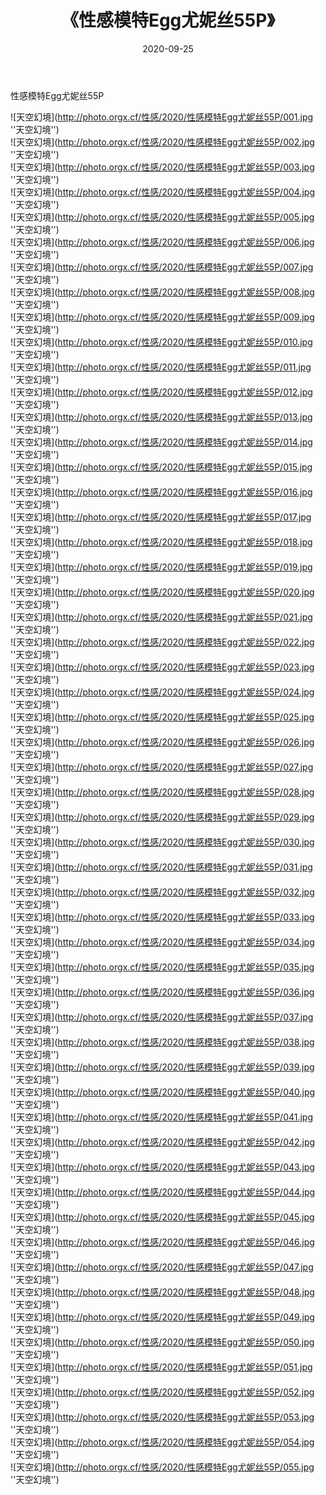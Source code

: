 ﻿---
layout: post
title:  《性感模特Egg尤妮丝55P》
date:   2020-09-25
img: http://photo.orgx.cf/性感/2020/性感模特Egg尤妮丝55P/000.jpg
categories: [美女, 性感, 泳衣]
---

性感模特Egg尤妮丝55P



![天空幻境](http://photo.orgx.cf/性感/2020/性感模特Egg尤妮丝55P/001.jpg ''天空幻境'') <br>
![天空幻境](http://photo.orgx.cf/性感/2020/性感模特Egg尤妮丝55P/002.jpg ''天空幻境'') <br>
![天空幻境](http://photo.orgx.cf/性感/2020/性感模特Egg尤妮丝55P/003.jpg ''天空幻境'') <br>
![天空幻境](http://photo.orgx.cf/性感/2020/性感模特Egg尤妮丝55P/004.jpg ''天空幻境'') <br>
![天空幻境](http://photo.orgx.cf/性感/2020/性感模特Egg尤妮丝55P/005.jpg ''天空幻境'') <br>
![天空幻境](http://photo.orgx.cf/性感/2020/性感模特Egg尤妮丝55P/006.jpg ''天空幻境'') <br>
![天空幻境](http://photo.orgx.cf/性感/2020/性感模特Egg尤妮丝55P/007.jpg ''天空幻境'') <br>
![天空幻境](http://photo.orgx.cf/性感/2020/性感模特Egg尤妮丝55P/008.jpg ''天空幻境'') <br>
![天空幻境](http://photo.orgx.cf/性感/2020/性感模特Egg尤妮丝55P/009.jpg ''天空幻境'') <br>
![天空幻境](http://photo.orgx.cf/性感/2020/性感模特Egg尤妮丝55P/010.jpg ''天空幻境'') <br>
![天空幻境](http://photo.orgx.cf/性感/2020/性感模特Egg尤妮丝55P/011.jpg ''天空幻境'') <br>
![天空幻境](http://photo.orgx.cf/性感/2020/性感模特Egg尤妮丝55P/012.jpg ''天空幻境'') <br>
![天空幻境](http://photo.orgx.cf/性感/2020/性感模特Egg尤妮丝55P/013.jpg ''天空幻境'') <br>
![天空幻境](http://photo.orgx.cf/性感/2020/性感模特Egg尤妮丝55P/014.jpg ''天空幻境'') <br>
![天空幻境](http://photo.orgx.cf/性感/2020/性感模特Egg尤妮丝55P/015.jpg ''天空幻境'') <br>
![天空幻境](http://photo.orgx.cf/性感/2020/性感模特Egg尤妮丝55P/016.jpg ''天空幻境'') <br>
![天空幻境](http://photo.orgx.cf/性感/2020/性感模特Egg尤妮丝55P/017.jpg ''天空幻境'') <br>
![天空幻境](http://photo.orgx.cf/性感/2020/性感模特Egg尤妮丝55P/018.jpg ''天空幻境'') <br>
![天空幻境](http://photo.orgx.cf/性感/2020/性感模特Egg尤妮丝55P/019.jpg ''天空幻境'') <br>
![天空幻境](http://photo.orgx.cf/性感/2020/性感模特Egg尤妮丝55P/020.jpg ''天空幻境'') <br>
![天空幻境](http://photo.orgx.cf/性感/2020/性感模特Egg尤妮丝55P/021.jpg ''天空幻境'') <br>
![天空幻境](http://photo.orgx.cf/性感/2020/性感模特Egg尤妮丝55P/022.jpg ''天空幻境'') <br>
![天空幻境](http://photo.orgx.cf/性感/2020/性感模特Egg尤妮丝55P/023.jpg ''天空幻境'') <br>
![天空幻境](http://photo.orgx.cf/性感/2020/性感模特Egg尤妮丝55P/024.jpg ''天空幻境'') <br>
![天空幻境](http://photo.orgx.cf/性感/2020/性感模特Egg尤妮丝55P/025.jpg ''天空幻境'') <br>
![天空幻境](http://photo.orgx.cf/性感/2020/性感模特Egg尤妮丝55P/026.jpg ''天空幻境'') <br>
![天空幻境](http://photo.orgx.cf/性感/2020/性感模特Egg尤妮丝55P/027.jpg ''天空幻境'') <br>
![天空幻境](http://photo.orgx.cf/性感/2020/性感模特Egg尤妮丝55P/028.jpg ''天空幻境'') <br>
![天空幻境](http://photo.orgx.cf/性感/2020/性感模特Egg尤妮丝55P/029.jpg ''天空幻境'') <br>
![天空幻境](http://photo.orgx.cf/性感/2020/性感模特Egg尤妮丝55P/030.jpg ''天空幻境'') <br>
![天空幻境](http://photo.orgx.cf/性感/2020/性感模特Egg尤妮丝55P/031.jpg ''天空幻境'') <br>
![天空幻境](http://photo.orgx.cf/性感/2020/性感模特Egg尤妮丝55P/032.jpg ''天空幻境'') <br>
![天空幻境](http://photo.orgx.cf/性感/2020/性感模特Egg尤妮丝55P/033.jpg ''天空幻境'') <br>
![天空幻境](http://photo.orgx.cf/性感/2020/性感模特Egg尤妮丝55P/034.jpg ''天空幻境'') <br>
![天空幻境](http://photo.orgx.cf/性感/2020/性感模特Egg尤妮丝55P/035.jpg ''天空幻境'') <br>
![天空幻境](http://photo.orgx.cf/性感/2020/性感模特Egg尤妮丝55P/036.jpg ''天空幻境'') <br>
![天空幻境](http://photo.orgx.cf/性感/2020/性感模特Egg尤妮丝55P/037.jpg ''天空幻境'') <br>
![天空幻境](http://photo.orgx.cf/性感/2020/性感模特Egg尤妮丝55P/038.jpg ''天空幻境'') <br>
![天空幻境](http://photo.orgx.cf/性感/2020/性感模特Egg尤妮丝55P/039.jpg ''天空幻境'') <br>
![天空幻境](http://photo.orgx.cf/性感/2020/性感模特Egg尤妮丝55P/040.jpg ''天空幻境'') <br>
![天空幻境](http://photo.orgx.cf/性感/2020/性感模特Egg尤妮丝55P/041.jpg ''天空幻境'') <br>
![天空幻境](http://photo.orgx.cf/性感/2020/性感模特Egg尤妮丝55P/042.jpg ''天空幻境'') <br>
![天空幻境](http://photo.orgx.cf/性感/2020/性感模特Egg尤妮丝55P/043.jpg ''天空幻境'') <br>
![天空幻境](http://photo.orgx.cf/性感/2020/性感模特Egg尤妮丝55P/044.jpg ''天空幻境'') <br>
![天空幻境](http://photo.orgx.cf/性感/2020/性感模特Egg尤妮丝55P/045.jpg ''天空幻境'') <br>
![天空幻境](http://photo.orgx.cf/性感/2020/性感模特Egg尤妮丝55P/046.jpg ''天空幻境'') <br>
![天空幻境](http://photo.orgx.cf/性感/2020/性感模特Egg尤妮丝55P/047.jpg ''天空幻境'') <br>
![天空幻境](http://photo.orgx.cf/性感/2020/性感模特Egg尤妮丝55P/048.jpg ''天空幻境'') <br>
![天空幻境](http://photo.orgx.cf/性感/2020/性感模特Egg尤妮丝55P/049.jpg ''天空幻境'') <br>
![天空幻境](http://photo.orgx.cf/性感/2020/性感模特Egg尤妮丝55P/050.jpg ''天空幻境'') <br>
![天空幻境](http://photo.orgx.cf/性感/2020/性感模特Egg尤妮丝55P/051.jpg ''天空幻境'') <br>
![天空幻境](http://photo.orgx.cf/性感/2020/性感模特Egg尤妮丝55P/052.jpg ''天空幻境'') <br>
![天空幻境](http://photo.orgx.cf/性感/2020/性感模特Egg尤妮丝55P/053.jpg ''天空幻境'') <br>
![天空幻境](http://photo.orgx.cf/性感/2020/性感模特Egg尤妮丝55P/054.jpg ''天空幻境'') <br>
![天空幻境](http://photo.orgx.cf/性感/2020/性感模特Egg尤妮丝55P/055.jpg ''天空幻境'') <br>